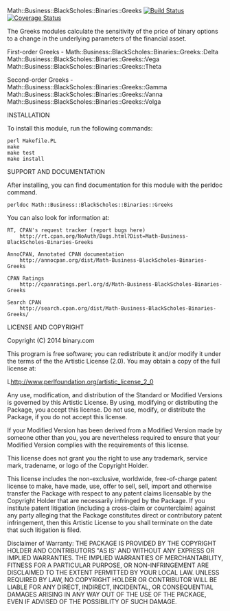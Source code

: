 
Math::Business::BlackScholes::Binaries::Greeks [![Build Status](https://travis-ci.org/binary-com/perl-Math-Business-Blackscholes-Binaries-Greeks.svg?branch=master)](https://travis-ci.org/binary-com/perl-Math-Business-Blackscholes-Binaries-Greeks) [![Coverage Status](https://coveralls.io/repos/binary-com/perl-Math-Business-Blackscholes-Binaries-Greeks/badge.png?branch=master)](https://coveralls.io/r/binary-com/perl-Math-Business-Blackscholes-Binaries-Greeks?branch=master)

The Greeks modules calculate the sensitivity of the price of binary options to a
change in the underlying parameters of the financial asset.

First-order Greeks - 
    Math::Business::BlackScholes::Binaries::Greeks::Delta
    Math::Business::BlackScholes::Binaries::Greeks::Vega
    Math::Business::BlackScholes::Binaries::Greeks::Theta

Second-order Greeks - 
    Math::Business::BlackScholes::Binaries::Greeks::Gamma
    Math::Business::BlackScholes::Binaries::Greeks::Vanna
    Math::Business::BlackScholes::Binaries::Greeks::Volga

INSTALLATION

To install this module, run the following commands:

	perl Makefile.PL
	make
	make test
	make install

SUPPORT AND DOCUMENTATION

After installing, you can find documentation for this module with the
perldoc command.

    perldoc Math::Business::BlackScholes::Binaries::Greeks

You can also look for information at:

    RT, CPAN's request tracker (report bugs here)
        http://rt.cpan.org/NoAuth/Bugs.html?Dist=Math-Business-BlackScholes-Binaries-Greeks

    AnnoCPAN, Annotated CPAN documentation
        http://annocpan.org/dist/Math-Business-BlackScholes-Binaries-Greeks

    CPAN Ratings
        http://cpanratings.perl.org/d/Math-Business-BlackScholes-Binaries-Greeks

    Search CPAN
        http://search.cpan.org/dist/Math-Business-BlackScholes-Binaries-Greeks/


LICENSE AND COPYRIGHT

Copyright (C) 2014 binary.com

This program is free software; you can redistribute it and/or modify it
under the terms of the the Artistic License (2.0). You may obtain a
copy of the full license at:

L<http://www.perlfoundation.org/artistic_license_2_0>

Any use, modification, and distribution of the Standard or Modified
Versions is governed by this Artistic License. By using, modifying or
distributing the Package, you accept this license. Do not use, modify,
or distribute the Package, if you do not accept this license.

If your Modified Version has been derived from a Modified Version made
by someone other than you, you are nevertheless required to ensure that
your Modified Version complies with the requirements of this license.

This license does not grant you the right to use any trademark, service
mark, tradename, or logo of the Copyright Holder.

This license includes the non-exclusive, worldwide, free-of-charge
patent license to make, have made, use, offer to sell, sell, import and
otherwise transfer the Package with respect to any patent claims
licensable by the Copyright Holder that are necessarily infringed by the
Package. If you institute patent litigation (including a cross-claim or
counterclaim) against any party alleging that the Package constitutes
direct or contributory patent infringement, then this Artistic License
to you shall terminate on the date that such litigation is filed.

Disclaimer of Warranty: THE PACKAGE IS PROVIDED BY THE COPYRIGHT HOLDER
AND CONTRIBUTORS "AS IS' AND WITHOUT ANY EXPRESS OR IMPLIED WARRANTIES.
THE IMPLIED WARRANTIES OF MERCHANTABILITY, FITNESS FOR A PARTICULAR
PURPOSE, OR NON-INFRINGEMENT ARE DISCLAIMED TO THE EXTENT PERMITTED BY
YOUR LOCAL LAW. UNLESS REQUIRED BY LAW, NO COPYRIGHT HOLDER OR
CONTRIBUTOR WILL BE LIABLE FOR ANY DIRECT, INDIRECT, INCIDENTAL, OR
CONSEQUENTIAL DAMAGES ARISING IN ANY WAY OUT OF THE USE OF THE PACKAGE,
EVEN IF ADVISED OF THE POSSIBILITY OF SUCH DAMAGE.

